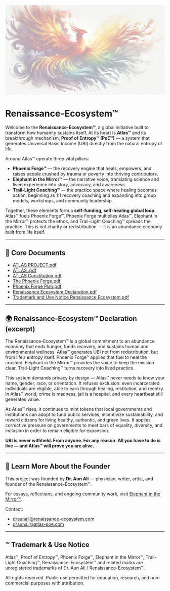 <p align="center">
  <img src="./Picture1.png" alt="Renaissance-Ecosystem Emblem" width="600"/>
</p>

# Renaissance-Ecosystem™

Welcome to the **Renaissance-Ecosystem™**, a global initiative built to transform how humanity sustains itself. At its heart is **Atlas™** and its breakthrough mechanism, **Proof of Entropy™ (PoE™)** — a system that generates Universal Basic Income (UBI) directly from the natural entropy of life.  

Around Atlas™ operate three vital pillars:  
- **Phoenix Forge™** — the recovery engine that heals, empowers, and raises people crushed by trauma or poverty into thriving contributors.  
- **Elephant in the Mirror™** — the narrative voice, translating science and lived experience into story, advocacy, and awareness.  
- **Trail-Light Coaching™** — the practice space where healing becomes action, beginning as 1:1 recovery coaching and expanding into group models, workshops, and community leadership.  

Together, these elements form a **self-funding, self-healing global loop**. Atlas™ fuels Phoenix Forge™, Phoenix Forge multiplies Atlas™, Elephant in the Mirror™ protects the ethos, and Trail-Light Coaching™ spreads the practice. This is not charity or redistribution — it is an abundance economy built from life itself.

---

## 📜 Core Documents

- [ATLAS PROJECT.pdf](./ATLAS%20PROJECT.pdf)  
- [ATLAS .pdf](./ATLAS%20.pdf)  
- [ATLAS Constitution.pdf](./ATLAS%20Constitution.pdf)  
- [The Phoenix Forge.pdf](./The%20Phoenix%20Forge.pdf)  
- [Phoenix Forge Plan.pdf](./Phoenix%20Forge%20Plan.pdf)  
- [Renaissance Ecosystem Declaration.pdf](./Renaissance%20Ecosystem%20Declaration.pdf)  
- [Trademark and Use Notice Renaissance Ecosystem.pdf](./Trademark%20and%20Use%20Notice%20Renaissance%20Ecosystem.pdf)  

---

## 🌍 Renaissance-Ecosystem™ Declaration (excerpt)

The Renaissance-Ecosystem™ is a global commitment to an abundance economy that ends hunger, funds recovery, and sustains human and environmental wellness. Atlas™ generates UBI not from redistribution, but from life’s entropy itself. Phoenix Forge™ applies that fuel to heal the crushed. Elephant in the Mirror™ provides the voice to keep the mission clear. Trail-Light Coaching™ turns recovery into lived practice.

This system demands privacy by design — Atlas™ never needs to know your name, gender, race, or orientation. It refuses exclusion: even incarcerated individuals are eligible, able to earn through healing, restitution, and reentry. In Atlas™ world, crime is madness, jail is a hospital, and every heartbeat still generates value.  

As Atlas™ rises, it continues to mint tokens that local governments and institutions can adopt to fund public services, incentivize sustainability, and reward citizens for living healthy, authentic, and green lives. It applies corrective pressure on governments to meet bars of equality, diversity, and inclusion in order to remain eligible for expansion.  

**UBI is never withheld. From anyone. For any reason. All you have to do is live — and Atlas™ will prove you are alive.**

---

## 👤 Learn More About the Founder

This project was founded by **Dr. Aun Ali** — physician, writer, artist, and founder of the Renaissance-Ecosystem™.  

For essays, reflections, and ongoing community work, visit [Elephant in the Mirror™](https://elephantinthemirror.substack.com).

Contact:  
- draunali@renaissance-ecosystem.com  
- draunali@atlas-poe.com  

---

## ™ Trademark & Use Notice

Atlas™, Proof of Entropy™, Phoenix Forge™, Elephant in the Mirror™, Trail-Light Coaching™, Renaissance-Ecosystem™ and related marks are unregistered trademarks of Dr. Aun Ali / Renaissance-Ecosystem™.  

All rights reserved. Public use permitted for education, research, and non-commercial purposes with attribution.
